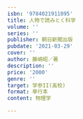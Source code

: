```yaml
---
isbn: '9784021911095'
title: 人物で読みとく科学
volume: ''
series: ''
publisher: 朝日新聞出版
pubdate: '2021-03-29'
cover: ''
author: 藤嶋昭／著
description: ''
price: '2000'
genre: ''
target: 学参II(高校)
format: 単行本
content: 物理学

---
```

